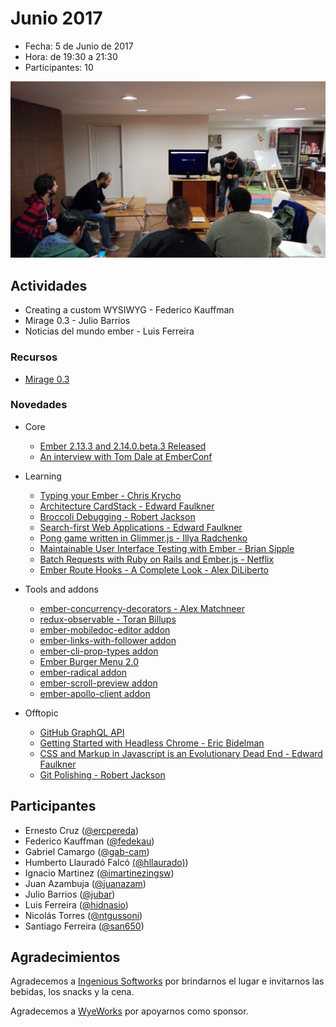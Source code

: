 # Junio 2017

* Fecha: 5 de Junio de 2017
* Hora: de 19:30 a 21:30
* Participantes: 10

![photo](./photo.jpg)

## Actividades

* Creating a custom WYSIWYG - Federico Kauffman
* Mirage 0.3 - Julio Barrios
* Noticias del mundo ember  - Luis Ferreira

### Recursos

* [Mirage 0.3](https://github.com/jubar/demo-mirage-03)

### Novedades

* Core
  * [Ember 2.13.3 and 2.14.0.beta.3 Released](https://github.com/emberjs/ember.js/releases)
  * [An interview with Tom Dale at EmberConf](https://twitter.com/heroku/status/861960845219254272)

* Learning
  * [Typing your Ember - Chris Krycho](https://twitter.com/chriskrycho/status/860443237210828800)
  * [Architecture CardStack - Edward Faulkner](https://twitter.com/eaf4/status/859767573507964929)
  * [Broccoli Debugging - Robert Jackson](https://jakearchibald.com/2016/sounds-fun/#musically-aware-scheduling)
  * [Search-first Web Applications - Edward Faulkner](http://eaf4.com/search-first-web-apps/)
  * [Pong game written in Glimmer.js - Illya Radchenko](https://twitter.com/knownasilya/status/863059420200267778)
  * [Maintainable User Interface Testing with Ember - Brian Sipple](https://emberway.io/maintainable-user-interface-testing-with-ember-40f1b58040b6)
  * [Batch Requests with Ruby on Rails and Ember.js - Netflix](https://medium.com/netflix-techblog/netflix-oss-batch-requests-with-ruby-on-rails-and-ember-js-4dfdd4b351da)
  * [Ember Route Hooks - A Complete Look - Alex DiLiberto](https://twitter.com/alex_diliberto/status/868610891381702656)

* Tools and addons
  * [ember-concurrency-decorators - Alex Matchneer](https://github.com/machty/ember-concurrency-decorators)
  * [redux-observable - Toran Billups](https://twitter.com/toranb/status/861539887845134337)
  * [ember-mobiledoc-editor addon](https://github.com/bustlelabs/ember-mobiledoc-editor)
  * [ember-links-with-follower addon](https://twitter.com/echobind/status/862711264652427264)
  * [ember-cli-prop-types addon](https://twitter.com/ev_rowe/status/865020880690098176)
  * [Ember Burger Menu 2.0](https://twitter.com/Offir_Golan/status/866759550463991808)
  * [ember-radical addon](https://healthsparq.github.io/ember-radical/)
  * [ember-scroll-preview addon](https://gowthamrm.github.io/ember-scroll-preview/)
  * [ember-apollo-client addon](https://frontsidethepodcast.simplecast.fm/69)

* Offtopic
  * [GitHub GraphQL API](https://developer.github.com/early-access/graphql/)
  * [Getting Started with Headless Chrome - Eric Bidelman](https://developers.google.com/web/updates/2017/04/headless-chrome)
  * [CSS and Markup in Javascript is an Evolutionary Dead End - Edward Faulkner](http://eaf4.com/evolutionary-dead-end/)
  * [Git Polishing - Robert Jackson](https://twitter.com/rwjblue/status/860495677486510080)

## Participantes

* Ernesto Cruz ([@ercpereda](https://github.com/ercpereda))
* Federico Kauffman ([@fedekau](https://github.com/fedekau))
* Gabriel Camargo ([@gab-cam](https://github.com/gab-cam))
* Humberto Llauradó Falcó [(@hllaurado)](https://github.com/hllaurado))
* Ignacio Martinez ([@imartinezingsw](https://github.com/imartinezingsw))
* Juan Azambuja ([@juanazam](https://github.com/juanazam))
* Julio Barrios ([@jubar](https://github.com/jubar))
* Luis Ferreira ([@hidnasio](https://github.com/hidnasio))
* Nicolás Torres ([@ntgussoni](https://github.com/ntgussoni))
* Santiago Ferreira ([@san650](https://github.com/san650))

## Agradecimientos

Agradecemos a [Ingenious Softworks](http://www.ingsw.com/) por brindarnos el lugar e
invitarnos las bebidas, los snacks y la cena.

Agradecemos a [WyeWorks](https://wyeworks.com/) por apoyarnos como sponsor.
